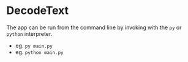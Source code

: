 # DecodeText
The app can be run from the command line by invoking with the `py` or `python` interpreter.
  - eg. `py main.py`
  - eg. `python main.py`

